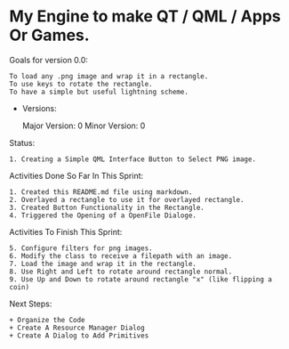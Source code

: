 # My Engine to make QT / QML / Apps Or Games. 



Goals for version 0.0: 


    To load any .png image and wrap it in a rectangle.
    To use keys to rotate the rectangle.
    To have a simple but useful lightning scheme.



* Versions: 
    
    Major Version: 0
    Minor Version: 0



Status:

    1. Creating a Simple QML Interface Button to Select PNG image.


Activities Done So Far In This Sprint:

    1. Created this README.md file using markdown.
    2. Overlayed a rectangle to use it for overlayed rectangle.
    3. Created Button Functionality in the Rectangle.
    4. Triggered the Opening of a OpenFile Dialoge.

    
Activities To Finish This Sprint:

    5. Configure filters for png images.
    6. Modify the class to receive a filepath with an image. 
    7. Load the image and wrap it in the rectangle. 
    8. Use Right and Left to rotate around rectangle normal.
    9. Use Up and Down to rotate around rectangle "x" (like flipping a coin)

Next Steps:

    + Organize the Code
    + Create A Resource Manager Dialog
    + Create A Dialog to Add Primitives
    





